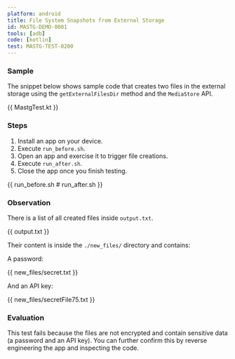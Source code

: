 ```yaml
---
platform: android
title: File System Snapshots from External Storage
id: MASTG-DEMO-0001
tools: [adb]
code: [kotlin]
test: MASTG-TEST-0200
---
```


### Sample

The snippet below shows sample code that creates two files in the external storage using the `getExternalFilesDir` method and the `MediaStore` API.

{{ MastgTest.kt }}

### Steps

1. Install an app on your device.
2. Execute `run_before.sh`.
3. Open an app and exercise it to trigger file creations.
4. Execute `run_after.sh`.
5. Close the app once you finish testing.

{{ run_before.sh # run_after.sh }}

### Observation

There is a list of all created files inside `output.txt`.

{{ output.txt }}

Their content is inside the `./new_files/` directory and contains:

A password:

{{ new_files/secret.txt }}

And an API key:

{{ new_files/secretFile75.txt }}

### Evaluation

This test fails because the files are not encrypted and contain sensitive data (a password and an API key). You can further confirm this by reverse engineering the app and inspecting the code.
